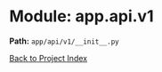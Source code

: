 # Module: app.api.v1

**Path:** `app/api/v1/__init__.py`

[Back to Project Index](../../../../index.md)
